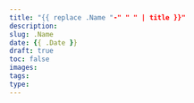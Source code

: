```yaml
---
title: "{{ replace .Name "-" " " | title }}"
description:
slug: .Name
date: {{ .Date }}
draft: true
toc: false
images:
tags:
type:
---
```

